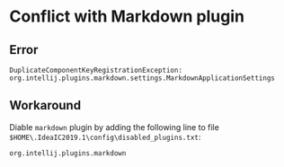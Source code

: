 # Conflict with Markdown plugin
## Error
```DuplicateComponentKeyRegistrationException: org.intellij.plugins.markdown.settings.MarkdownApplicationSettings```

## Workaround
Diable `markdown` plugin by adding the following line to file `$HOME\.IdeaIC2019.1\config\disabled_plugins.txt`:

```org.intellij.plugins.markdown```